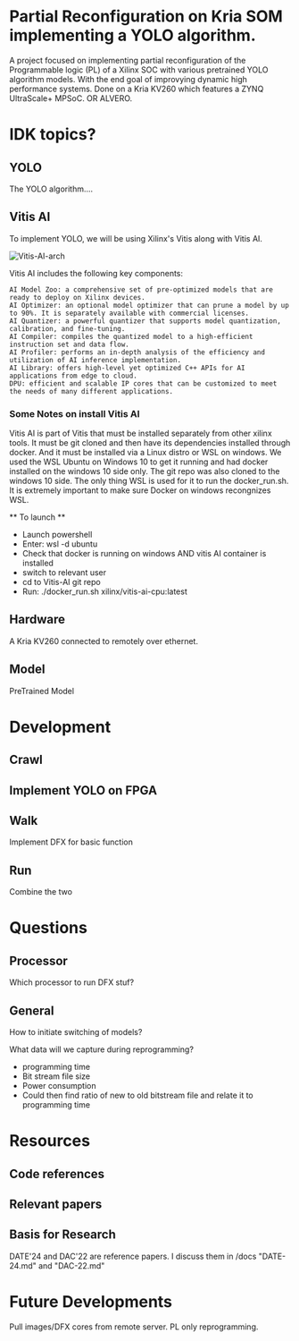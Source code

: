 # Partial Reconfiguration on Kria SOM implementing a YOLO algorithm. 
A project focused on implementing partial reconfiguration of the Programmable logic (PL) of a Xilinx SOC with various pretrained YOLO algorithm models. With the end goal of improvying dynamic high performance systems.
Done on a Kria KV260 which features a ZYNQ UltraScale+ MPSoC. OR ALVERO.

# IDK topics?
## YOLO
The YOLO algorithm....

## Vitis AI
To implement YOLO, we will be using Xilinx's Vitis along with Vitis AI.


![Vitis-AI-arch](https://github.com/user-attachments/assets/a2b96df2-b5a4-4ac3-97e6-338a22c512af)

Vitis AI includes the following key components:

    AI Model Zoo: a comprehensive set of pre-optimized models that are ready to deploy on Xilinx devices.
    AI Optimizer: an optional model optimizer that can prune a model by up to 90%. It is separately available with commercial licenses.
    AI Quantizer: a powerful quantizer that supports model quantization, calibration, and fine-tuning.
    AI Compiler: compiles the quantized model to a high-efficient instruction set and data flow.
    AI Profiler: performs an in-depth analysis of the efficiency and utilization of AI inference implementation.
    AI Library: offers high-level yet optimized C++ APIs for AI applications from edge to cloud.
    DPU: efficient and scalable IP cores that can be customized to meet the needs of many different applications.

### Some Notes on install Vitis AI
Vitis AI is part of Vitis that must be installed separately from other xilinx tools. It must be git cloned and then have its dependencies installed through docker. And it must be installed via a Linux distro or WSL on windows.
We used the WSL Ubuntu on Windows 10 to get it running and had docker installed on the windows 10 side only. The git repo was also cloned to the windows 10 side. The only thing WSL is used for it to run the docker_run.sh.
It is extremely important to make sure Docker on windows recongnizes WSL.

** To launch **
 - Launch powershell
 - Enter: wsl -d ubuntu
 - Check that docker is running on windows AND vitis AI container is installed
 - switch to relevant user
 - cd to Vitis-AI git repo
 - Run: ./docker_run.sh xilinx/vitis-ai-cpu:latest

## Hardware
A Kria KV260 connected to remotely over ethernet.

## Model
PreTrained Model

# Development
## Crawl
Implement YOLO on FPGA
 - 
## Walk
Implement DFX for basic function

## Run
Combine the two

# Questions
## Processor
Which processor to run DFX stuf?

## General
How to initiate switching of models?

What data will we capture during reprogramming?
 - programming time
 - Bit stream file size
 - Power consumption
 - Could then find ratio of new to old bitstream file and relate it to programming time

# Resources
## Code references

## Relevant papers

## Basis for Research
DATE'24 and DAC'22 are reference papers. I discuss them in /docs "DATE-24.md" and "DAC-22.md"

# Future Developments
Pull images/DFX cores from remote server.
PL only reprogramming.
